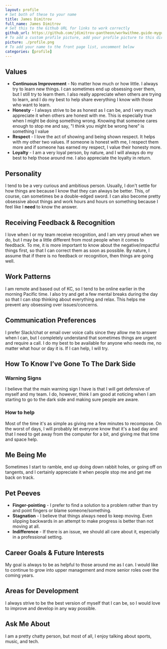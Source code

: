 ```yaml
---
layout: profile
# Set both of these to your name
title: James Dimitrov
full_name: James Dimitrov
# Set this to the Github URL for links to work correctly
github_url: https://github.com/jdimitrov-pantheon/workwithme.guide-myguide/
# To add a custom profile picture, add your profile picture to this directory, update, and uncomment the relative link below.
picture: ./profile.png
# To add your name to the front page list, uncomment below
categories: [profile]
---
```


## Values

* **Continuous Improvement** - No matter how much or how little. I always try to learn new things. I can sometimes end up obsessing over them, but I still try to learn them. I also really appreciate when others are trying to learn, and I do my best to help share everything I know with those who want to learn.
* **Honesty** - I always strive to be as honest as I can be, and I very much appreciate it when others are honest with me. This is especially true when I might be doing something wrong. Knowing that someone cares enough to stop me and say, "I think you might be wrong here" is something I value
* **Respect** - I love the act of showing and being shown respect. It helps with my other two values. If someone is honest with me, I respect them more and if someone has earned my respect, I value their honesty more. 
* **Loyalty** - I am a very loyal person, by nature, and I will always do my best to help those around me. I also appreciate the loyalty in return.


## Personality

I tend to be a very curious and ambitious person. Usually, I don't settle for how things are because I know that they can always be better. This, of course, can sometimes be a double-edged sword. I can also become pretty obsessive about things and work hours and hours on something because I feel like I **need** to know the answer. 

## Receiving Feedback & Recognition

I love when I or my team receive recognition, and I am very proud when we do, but I may be a little different from most people when it comes to feedback. To me, it is more important to know about the negative/impactful things first, so that I can correct them as soon as possible. By nature, I assume that if there is no feedback or recognition, then things are going well.

## Work Patterns

I am remote and based out of KC, so I tend to be online earlier in the morning Pacific time. I also try and get a few mental breaks during the day so that I can stop thinking about everything and relax. This helps me prevent any obsessing over issues/concerns. 


## Communication Preferences

I prefer Slack/chat or email over voice calls since they allow me to answer when I can, but I completely understand that sometimes things are urgent and require a call. I do my best to be available for anyone who needs me, no matter what hour or day it is. If I can help, I will try.

## How To Know I’ve Gone To The Dark Side

### Warning Signs

I believe that the main warning sign I have is that I will get defensive of myself and my team. I do, however, think I am good at noticing when I am starting to go to the dark side and making sure people are aware.

### How to help

Most of the time it's as simple as giving me a few minutes to recompose. On the worst of days, I will probably let everyone know that it's a bad day and that I need to get away from the computer for a bit, and giving me that time and space help. 

## Me Being Me

Sometimes I start to ramble, end up doing down rabbit holes, or going off on tangents, and I certainly appreciate it when people stop me and get me back on track.

## Pet Peeves

* **Finger-pointing** - I prefer to find a solution to a problem rather than try and point fingers or blame someone/something.
* **Stagnation** - I believe that things always need to keep moving. Even slipping backwards in an attempt to make progress is better than not moving at all.
* **Indifference** - If there is an issue, we should all care about it, especially in a professional setting.

## Career Goals & Future Interests

My goal is always to be as helpful to those around me as I can. I would like to continue to grow into upper management and more senior roles over the coming years.

## Areas for Development

I always strive to be the best version of myself that I can be, so I would love to improve and develop in any way possible.

## Ask Me About

I am a pretty chatty person, but most of all, I enjoy talking about sports, music, and tech.
